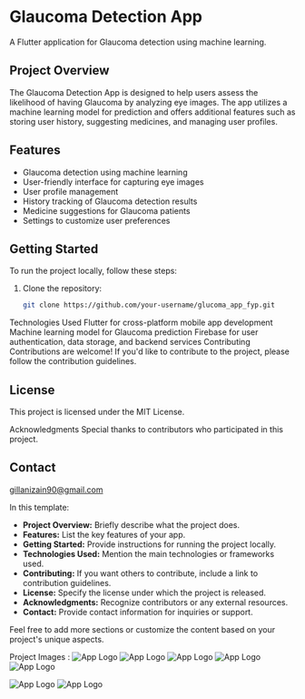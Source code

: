 # Glaucoma Detection App

A Flutter application for Glaucoma detection using machine learning.

## Project Overview

The Glaucoma Detection App is designed to help users assess the likelihood of having Glaucoma by analyzing eye images. The app utilizes a machine learning model for prediction and offers additional features such as storing user history, suggesting medicines, and managing user profiles.

## Features

- Glaucoma detection using machine learning
- User-friendly interface for capturing eye images
- User profile management
- History tracking of Glaucoma detection results
- Medicine suggestions for Glaucoma patients
- Settings to customize user preferences

## Getting Started

To run the project locally, follow these steps:

1. Clone the repository:

   ```bash
   git clone https://github.com/your-username/glucoma_app_fyp.git
Technologies Used
Flutter for cross-platform mobile app development
Machine learning model for Glaucoma prediction
Firebase for user authentication, data storage, and backend services
Contributing
Contributions are welcome! If you'd like to contribute to the project, please follow the contribution guidelines.

## License
This project is licensed under the MIT License.

Acknowledgments
Special thanks to contributors who participated in this project.
## Contact
 gillanizain90@gmail.com
 
In this template:

- **Project Overview:** Briefly describe what the project does.
- **Features:** List the key features of your app.
- **Getting Started:** Provide instructions for running the project locally.
- **Technologies Used:** Mention the main technologies or frameworks used.
- **Contributing:** If you want others to contribute, include a link to contribution guidelines.
- **License:** Specify the license under which the project is released.
- **Acknowledgments:** Recognize contributors or any external resources.
- **Contact:** Provide contact information for inquiries or support.

Feel free to add more sections or customize the content based on your project's unique aspects.

Project Images :
![App Logo]("https://github.com/Zain783/glucoma_app_fyp/blob/master/assets/testimage.jpg")
![App Logo]("https://drive.google.com/file/d/1Mtw9hIv91OZh7wRF6OqqkUwiWs9euYpM/view?usp=drive_link")
![App Logo]("https://drive.google.com/file/d/1Mwr_rKGdkH3LN0K8Vny0uv226ujetVSh/view?usp=drive_link")
![App Logo]("https://drive.google.com/file/d/1MxLQXSwL_naOOxcyYo1KR4i_cKlRpmRo/view?usp=drive_link")
![App Logo]("https://drive.google.com/file/d/1N18-dNiTXMWPNgdngUdE1n3Db-BQgqhO/view?usp=drive_link")

![App Logo]("https://drive.google.com/file/d/1MSsR-PITwSxyzLQJPlzS4J1h91iI2MxE/view?usp=drive_link")
![App Logo]("https://drive.google.com/file/d/1Mqfa6_lqjUqumE5-hMklXxm-hZ40Eu0d/view?usp=drive_link")
